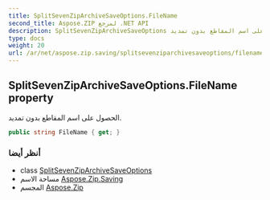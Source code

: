 ```yaml
---
title: SplitSevenZipArchiveSaveOptions.FileName
second_title: Aspose.ZIP لمرجع .NET API
description: SplitSevenZipArchiveSaveOptions ملكية. الحصول على اسم المقاطع بدون تمديد.
type: docs
weight: 20
url: /ar/net/aspose.zip.saving/splitsevenziparchivesaveoptions/filename/
---
```

## SplitSevenZipArchiveSaveOptions.FileName property

الحصول على اسم المقاطع بدون تمديد.

```csharp
public string FileName { get; }
```

### أنظر أيضا

* class [SplitSevenZipArchiveSaveOptions](../)
* مساحة الاسم [Aspose.Zip.Saving](../../splitsevenziparchivesaveoptions/)
* المجسم [Aspose.Zip](../../../)



